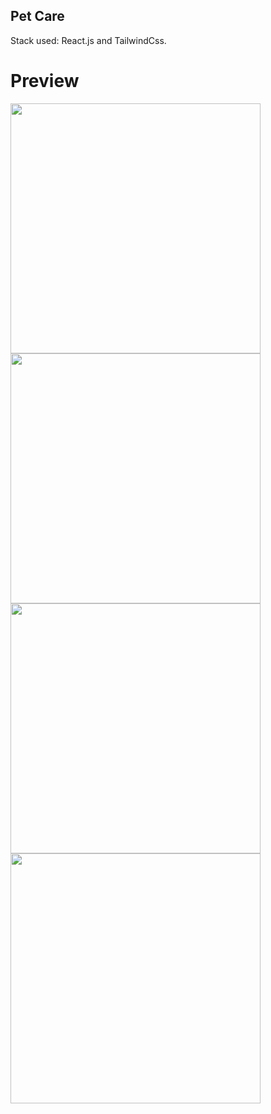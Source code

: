 ## Pet Care
Stack used: React.js and TailwindCss.

# Preview
<img src="https://user-images.githubusercontent.com/85039185/195653281-7e01a2f4-9ec4-4070-897f-edd0c26b51b1.png" width="400px" />

<img src="https://user-images.githubusercontent.com/85039185/195653315-6ad39d90-5e98-46fd-9a52-e90a2a870321.png" width="400px" />

<img src="https://user-images.githubusercontent.com/85039185/195653345-bd53badc-0ec1-4adb-be0c-77a0f395787b.png" width="400px" />

<img src="https://user-images.githubusercontent.com/85039185/195653387-28636b44-a443-4f40-b073-948e37f02773.png" width="400px" />
